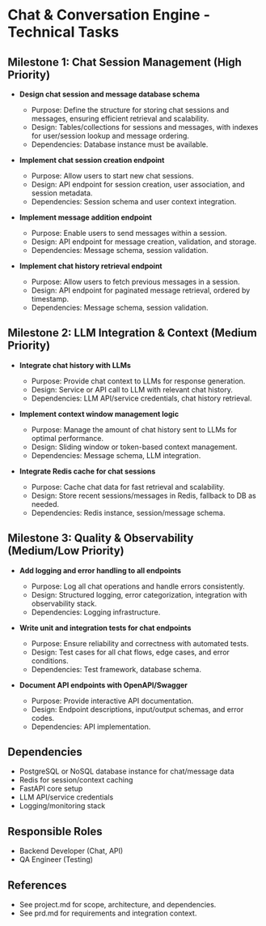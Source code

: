 # Chat & Conversation Engine - Technical Tasks

## Milestone 1: Chat Session Management (High Priority)

- **Design chat session and message database schema**
  - Purpose: Define the structure for storing chat sessions and messages, ensuring efficient retrieval and scalability.
  - Design: Tables/collections for sessions and messages, with indexes for user/session lookup and message ordering.
  - Dependencies: Database instance must be available.

- **Implement chat session creation endpoint**
  - Purpose: Allow users to start new chat sessions.
  - Design: API endpoint for session creation, user association, and session metadata.
  - Dependencies: Session schema and user context integration.

- **Implement message addition endpoint**
  - Purpose: Enable users to send messages within a session.
  - Design: API endpoint for message creation, validation, and storage.
  - Dependencies: Message schema, session validation.

- **Implement chat history retrieval endpoint**
  - Purpose: Allow users to fetch previous messages in a session.
  - Design: API endpoint for paginated message retrieval, ordered by timestamp.
  - Dependencies: Message schema, session validation.

## Milestone 2: LLM Integration & Context (Medium Priority)

- **Integrate chat history with LLMs**
  - Purpose: Provide chat context to LLMs for response generation.
  - Design: Service or API call to LLM with relevant chat history.
  - Dependencies: LLM API/service credentials, chat history retrieval.

- **Implement context window management logic**
  - Purpose: Manage the amount of chat history sent to LLMs for optimal performance.
  - Design: Sliding window or token-based context management.
  - Dependencies: Message schema, LLM integration.

- **Integrate Redis cache for chat sessions**
  - Purpose: Cache chat data for fast retrieval and scalability.
  - Design: Store recent sessions/messages in Redis, fallback to DB as needed.
  - Dependencies: Redis instance, session/message schema.

## Milestone 3: Quality & Observability (Medium/Low Priority)

- **Add logging and error handling to all endpoints**
  - Purpose: Log all chat operations and handle errors consistently.
  - Design: Structured logging, error categorization, integration with observability stack.
  - Dependencies: Logging infrastructure.

- **Write unit and integration tests for chat endpoints**
  - Purpose: Ensure reliability and correctness with automated tests.
  - Design: Test cases for all chat flows, edge cases, and error conditions.
  - Dependencies: Test framework, database schema.

- **Document API endpoints with OpenAPI/Swagger**
  - Purpose: Provide interactive API documentation.
  - Design: Endpoint descriptions, input/output schemas, and error codes.
  - Dependencies: API implementation.

## Dependencies
- PostgreSQL or NoSQL database instance for chat/message data
- Redis for session/context caching
- FastAPI core setup
- LLM API/service credentials
- Logging/monitoring stack

## Responsible Roles
- Backend Developer (Chat, API)
- QA Engineer (Testing)

## References
- See project.md for scope, architecture, and dependencies.
- See prd.md for requirements and integration context. 